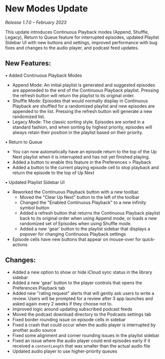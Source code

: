 # New Modes Update
*Release 1.7.0 – February 2023*

This update introduces Continuous Playback modes (Append, Shuffle, Legacy), Return to Queue feature for interrupted episodes, updated Playlist Sidebar UI with new buttons and settings, improved performance with bug fixes and changes to the audio player, and podcast feed updates.

## New Features:
• Added Continuous Playback Modes
- Append Mode: An initial playlist is generated and suggested episodes are appeneded to the end of the Continuous Playback playlist. Pressing the refresh button will return the playlist to its original order.
- Shuffle Mode: Episodes that would normally display in Continuous Playback are shuffled for a randomized playlist and new episodes are appended to the list. Pressing the refresh button will generate a new randomized list.
- Legacy Mode: The classic sorting style. Episodes are sorted in a standard fashion, and when sorting by highest priority, episodes will always retain their position in the playlist based on their priority.

• Return to Queue
- You can now automatically have an episode return to the top of the Up Next playlist when it is interrupted and has not yet finished playing.
- Added a button to enable this feature in the Preferences > Playback
- Added a button to the current playing episode cell to stop playback and return the episode to the top of Up Next

• Updated Playlist Sidebar UI
- Reworked the Continuous Playback button with a new toolbar.
  - Moved the "Clear Up Next" button to the left of the toolbar
  - Changed the "Enabled Continuous Playback" to a new infinity symbol button
  - Added a refresh button that returns the Continuous Playback playlist back to its original order when using Append mode, or loads a new randomized set of Episodes when using Shuffle mode.
  - Added a new 'gear' button to the playlist sidebar that displays a popover for changing Continuous Playback settings
- Episode cells have new buttons that appear on mouse-over for quick-actions

## Changes:
- Added a new option to show or hide iCloud sync status in the library sidebar
- Added a new 'gear' button to the player controls that opens the Preferences Playback tab
- Added new "rating request" alerts that will gently ask users to write a review. Users will be prompted for a review after 3 app launches and asked again every 2 weeks if they choose not to. 
- Improved logic around updating subscribed podcast feeds
- Moved the podcast download directory to the Podcasts settings tab
- Fixed border rounding issue on episode cells in sidebar
- Fixed a crash that could occur when the audio player is interrupted by another audio source
- Fixed some alignment and corner rounding issues in the playlist sidebar
- Fixed an issue where the audio player could end episodes early if it received a `contentLength` that was smaller than the actual audio file
- Updated audio player to use higher-priority queues
